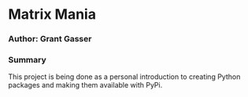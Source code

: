 # Matrix Mania

### Author: Grant Gasser

### Summary
This project is being done as a personal introduction to creating Python packages and making them available with PyPi.